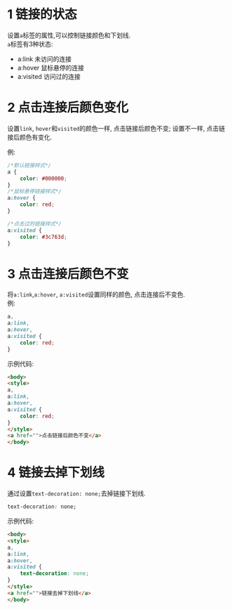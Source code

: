 1 链接的状态
===

设置`a`标签的属性,可以控制链接颜色和下划线.      
`a`标签有3种状态:   

* a:link		未访问的连接
* a:hover		鼠标悬停的连接
* a:visited 	访问过的连接

2 点击连接后颜色变化
===

设置`link`, `hover`和`visited`的颜色一样, 点击链接后颜色不变; 设置不一样, 点击链接后颜色有变化.     

例:
```css
/*默认链接样式*/
a {
    color: #000000;
}
/*鼠标悬停链接样式*/
a:hover {
    color: red;
}

/*点击过的链接样式*/
a:visited {
    color: #3c763d;
}
```

3 点击连接后颜色不变
===

将`a:link`,`a:hover`, `a:visited`设置同样的颜色, 点击连接后不变色.   
例:  

```css
a,
a:link,
a:hover,
a:visited {
    color: red;
}
```

示例代码:
```html
<body>
<style>
a,
a:link,
a:hover,
a:visited {
    color: red;
}
</style> 
<a href="">点击链接后颜色不变</a>  
</body>
```

4 链接去掉下划线
===

通过设置`text-decoration: none;`去掉链接下划线.

```css
text-decoration: none;
```
示例代码:

```html
<body>
<style>
a,
a:link,
a:hover,
a:visited {
    text-decoration: none;
}
</style> 
<a href="">链接去掉下划线</a>  
</body>
```